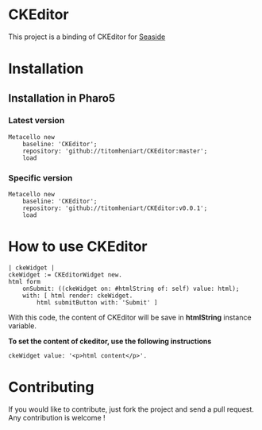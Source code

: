 # CKEditor

This project is a binding of CKEditor for [Seaside](https://github.com/SeasideSt/Seaside)

# Installation

## Installation in Pharo5

### Latest version
```smalltalk
Metacello new
	baseline: 'CKEditor';
	repository: 'github://titomheniart/CKEditor:master';
	load
```

### Specific version
```smalltalk
Metacello new
	baseline: 'CKEditor';
	repository: 'github://titomheniart/CKEditor:v0.0.1';
	load
```

# How to use CKEditor
```smalltalk
| ckeWidget |
ckeWidget := CKEditorWidget new.
html form
	onSubmit: ((ckeWidget on: #htmlString of: self) value: html);
	with: [ html render: ckeWidget.
		html submitButton with: 'Submit' ]
```
With this code, the content of CKEditor will be save in **htmlString** instance variable.

**To set the content of ckeditor, use the following instructions**
```smalltalk
ckeWidget value: '<p>html content</p>'.
```

# Contributing
If you would like to contribute, just fork the project and send a pull request.
Any contribution is welcome !

